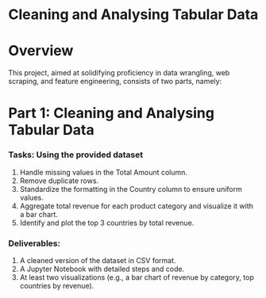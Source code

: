 # Cleaning and Analysing Tabular Data

# Overview
This project, aimed at solidifying proficiency in data wrangling, web scraping, and feature engineering, consists of two parts, namely:

# Part 1: Cleaning and Analysing Tabular Data

### Tasks: Using the provided dataset
1. Handle missing values in the Total Amount column.
2. Remove duplicate rows.
3. Standardize the formatting in the Country column to ensure uniform values.
4. Aggregate total revenue for each product category and visualize it with a bar chart.
5. Identify and plot the top 3 countries by total revenue.

### Deliverables:
1. A cleaned version of the dataset in CSV format.
2. A Jupyter Notebook with detailed steps and code.
3. At least two visualizations (e.g., a bar chart of revenue by category, top countries by revenue).
